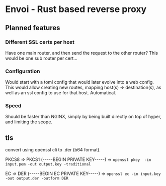 # Envoi - Rust based reverse proxy

## Planned features

### Different SSL certs per host

Have one main router, and then send the request to the other router? This would be one sub router per cert...

### Configuration

Would start with a toml config that would later evolve into a web config.
This would allow creating new routes, mapping host(s) => destination(s), as well as an ssl config to use for that host.
Automatical.

### Speed

Should be faster than NGINX, simply by being built directly on top of hyper, and limiting the scope.

## tls

convert using openssl cli to .der (b64 format).


PKCS8 => PKCS1 (-----BEGIN PRIVATE KEY-----)
=> `openssl pkey  -in input.pem -out output.key -traditional`

EC => DER (-----BEGIN EC PRIVATE KEY-----)
=> `openssl ec -in input.key -out output.der -outform DER`